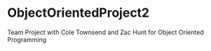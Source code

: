 # ObjectOrientedProject2
Team Project with Cole Townsend and Zac Hunt for Object Oriented Programming

